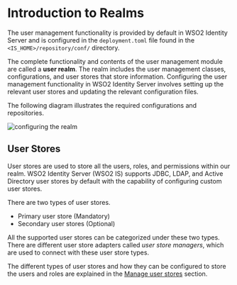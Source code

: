 # Introduction to Realms

The user management functionality is provided by default in WSO2 Identity Server and is configured in the
`deployment.toml` file found in the
`<IS_HOME>/repository/conf/` directory. 

The complete functionality and contents of the user management module are called a **user realm**. The realm includes the user management
classes, configurations, and user stores that store information. Configuring the user management functionality in WSO2 Identity Server involves setting up the relevant user stores and updating the relevant configuration files.

The following diagram illustrates the required configurations and repositories.

![configuring the realm]({{base_path}}/assets/img/deploy/configuring-the-realm.png)

## User Stores

User stores are used to store all the users, roles, and permissions within our realm. WSO2 Identity Server (WSO2 IS) supports JDBC, LDAP, and Active Directory user stores by default with the capability of configuring custom user stores. 

There are two types of user stores.
 
- Primary user store (Mandatory)
- Secondary user stores (Optional) 

All the supported user stores can be categorized under these two types. There are different user store adapters called *user store managers*, which are used to connect with these user store types. 

The different types of user stores and how they can be configured to store the users and roles are explained in the [Manage user stores]({{base_path}}/guides/users/user-stores/) section.
